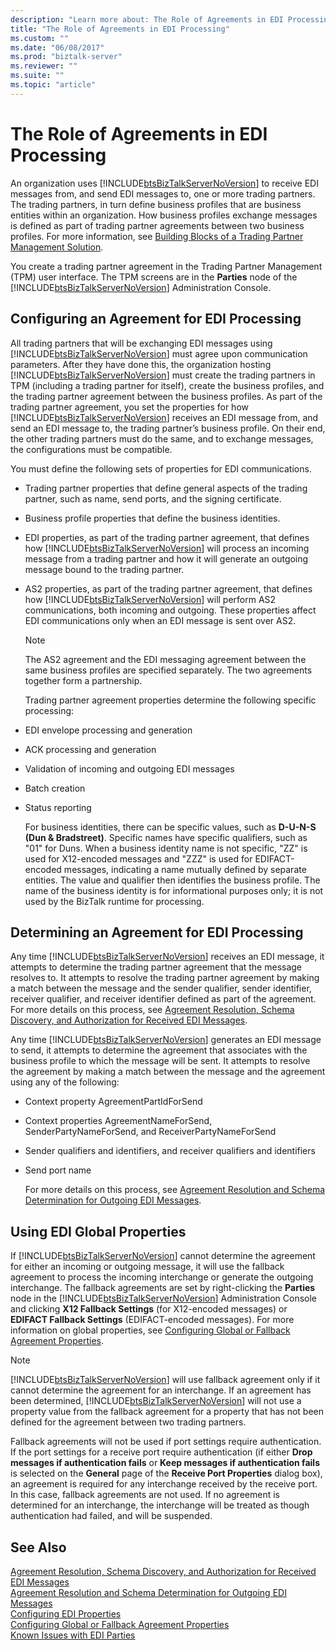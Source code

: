 ```yaml
---
description: "Learn more about: The Role of Agreements in EDI Processing"
title: "The Role of Agreements in EDI Processing"
ms.custom: ""
ms.date: "06/08/2017"
ms.prod: "biztalk-server"
ms.reviewer: ""
ms.suite: ""
ms.topic: "article"
---
```

# The Role of Agreements in EDI Processing
An organization uses [!INCLUDE[btsBizTalkServerNoVersion](../includes/btsbiztalkservernoversion-md.md)] to receive EDI messages from, and send EDI messages to, one or more trading partners. The trading partners, in turn define business profiles that are business entities within an organization. How business profiles exchange messages is defined as part of trading partner agreements between two business profiles. For more information, see [Building Blocks of a Trading Partner Management Solution](../core/building-blocks-of-a-trading-partner-management-solution.md).  
  
 You create a trading partner agreement in the Trading Partner Management (TPM) user interface. The TPM screens are in the **Parties** node of the [!INCLUDE[btsBizTalkServerNoVersion](../includes/btsbiztalkservernoversion-md.md)] Administration Console.  
  
## Configuring an Agreement for EDI Processing  
 All trading partners that will be exchanging EDI messages using [!INCLUDE[btsBizTalkServerNoVersion](../includes/btsbiztalkservernoversion-md.md)] must agree upon communication parameters. After they have done this, the organization hosting [!INCLUDE[btsBizTalkServerNoVersion](../includes/btsbiztalkservernoversion-md.md)] must create the trading partners in TPM (including a trading partner for itself), create the business profiles, and the trading partner agreement between the business profiles. As part of the trading partner agreement, you set the properties for how [!INCLUDE[btsBizTalkServerNoVersion](../includes/btsbiztalkservernoversion-md.md)] receives an EDI message from, and send an EDI message to, the trading partner’s business profile. On their end, the other trading partners must do the same, and to exchange messages, the configurations must be compatible.  
  
 You must define the following sets of properties for EDI communications.  
  
- Trading partner properties that define general aspects of the trading partner, such as name, send ports, and the signing certificate.  
  
- Business profile properties that define the business identities.  
  
- EDI properties, as part of the trading partner agreement, that defines how [!INCLUDE[btsBizTalkServerNoVersion](../includes/btsbiztalkservernoversion-md.md)] will process an incoming message from a trading partner and how it will generate an outgoing message bound to the trading partner.  
  
- AS2 properties, as part of the trading partner agreement, that defines how [!INCLUDE[btsBizTalkServerNoVersion](../includes/btsbiztalkservernoversion-md.md)] will perform AS2 communications, both incoming and outgoing. These properties affect EDI communications only when an EDI message is sent over AS2.  
  
  > [!NOTE]
  >  The AS2 agreement and the EDI messaging agreement between the same business profiles are specified separately. The two agreements together form a partnership.  
  
  Trading partner agreement properties determine the following specific processing:  
  
- EDI envelope processing and generation  
  
- ACK processing and generation  
  
- Validation of incoming and outgoing EDI messages  
  
- Batch creation  
  
- Status reporting  
  
  For business identities, there can be specific values, such as **D-U-N-S (Dun & Bradstreet)**. Specific names have specific qualifiers, such as "01" for Duns. When a business identity name is not specific, "ZZ" is used for X12-encoded messages and "ZZZ" is used for EDIFACT-encoded messages, indicating a name mutually defined by separate entities. The value and qualifier then identifies the business profile. The name of the business identity is for informational purposes only; it is not used by the BizTalk runtime for processing.  
  
## Determining an Agreement for EDI Processing  
 Any time [!INCLUDE[btsBizTalkServerNoVersion](../includes/btsbiztalkservernoversion-md.md)] receives an EDI message, it attempts to determine the trading partner agreement that the message resolves to. It attempts to resolve the trading partner agreement by making a match between the message and the sender qualifier, sender identifier, receiver qualifier, and receiver identifier defined as part of the agreement. For more details on this process, see [Agreement Resolution, Schema Discovery, and Authorization for Received EDI Messages](../core/agreement-resolution-schema-discovery-and-authorization-for-received-edi.md).  
  
 Any time [!INCLUDE[btsBizTalkServerNoVersion](../includes/btsbiztalkservernoversion-md.md)] generates an EDI message to send, it attempts to determine the agreement that associates with the business profile to which the message will be sent. It attempts to resolve the agreement by making a match between the message and the agreement using any of the following:  
  
- Context property AgreementPartIdForSend  
  
- Context properties AgreementNameForSend, SenderPartyNameForSend, and ReceiverPartyNameForSend  
  
- Sender qualifiers and identifiers, and receiver qualifiers and identifiers  
  
- Send port name  
  
  For more details on this process, see [Agreement Resolution and Schema Determination for Outgoing EDI Messages](../core/agreement-resolution-and-schema-determination-for-outgoing-edi-messages.md).  
  
## Using EDI Global Properties  
 If [!INCLUDE[btsBizTalkServerNoVersion](../includes/btsbiztalkservernoversion-md.md)] cannot determine the agreement for either an incoming or outgoing message, it will use the fallback agreement to process the incoming interchange or generate the outgoing interchange. The fallback agreements are set by right-clicking the **Parties** node in the [!INCLUDE[btsBizTalkServerNoVersion](../includes/btsbiztalkservernoversion-md.md)] Administration Console and clicking **X12 Fallback Settings** (for X12-encoded messages) or **EDIFACT Fallback Settings** (EDIFACT-encoded messages). For more information on global properties, see [Configuring Global or Fallback Agreement Properties](../core/configuring-global-or-fallback-agreement-properties.md).  
  
> [!NOTE]
>  [!INCLUDE[btsBizTalkServerNoVersion](../includes/btsbiztalkservernoversion-md.md)] will use fallback agreement only if it cannot determine the agreement for an interchange. If an agreement has been determined, [!INCLUDE[btsBizTalkServerNoVersion](../includes/btsbiztalkservernoversion-md.md)] will not use a property value from the fallback agreement for a property that has not been defined for the agreement between two trading partners.  
  
 Fallback agreements will not be used if port settings require authentication. If the port settings for a receive port require authentication (if either **Drop messages if authentication fails** or **Keep messages if authentication fails** is selected on the **General** page of the **Receive Port Properties** dialog box), an agreement is required for any interchange received by the receive port. In this case, fallback agreements are not used. If no agreement is determined for an interchange, the interchange will be treated as though authentication had failed, and will be suspended.  
  
## See Also  
 [Agreement Resolution, Schema Discovery, and Authorization for Received EDI Messages](../core/agreement-resolution-schema-discovery-and-authorization-for-received-edi.md)   
 [Agreement Resolution and Schema Determination for Outgoing EDI Messages](../core/agreement-resolution-and-schema-determination-for-outgoing-edi-messages.md)   
 [Configuring EDI Properties](../core/configuring-edi-properties.md)   
 [Configuring Global or Fallback Agreement Properties](../core/configuring-global-or-fallback-agreement-properties.md)   
 [Known Issues with EDI Parties](../core/known-issues-with-edi-parties.md)
